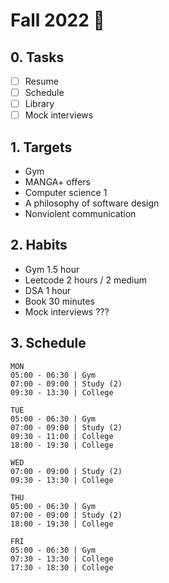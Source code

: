 # Fall 2022 🍁

## 0. Tasks
- [ ] Resume
- [ ] Schedule
- [ ] Library
- [ ] Mock interviews

## 1. Targets
- Gym
- MANGA+ offers
- Computer science 1
- A philosophy of software design
- Nonviolent communication

## 2. Habits
- Gym 1.5 hour
- Leetcode 2 hours / 2 medium
- DSA 1 hour
- Book 30 minutes
- Mock interviews ???

## 3. Schedule

```
MON
05:00 - 06:30 | Gym
07:00 - 09:00 | Study (2)
09:30 - 13:30 | College

TUE
05:00 - 06:30 | Gym
07:00 - 09:00 | Study (2)
09:30 - 11:00 | College
18:00 - 19:30 | College

WED
07:00 - 09:00 | Study (2)
09:30 - 13:30 | College

THU
05:00 - 06:30 | Gym
07:00 - 09:00 | Study (2)
18:00 - 19:30 | College

FRI
05:00 - 06:30 | Gym
07:30 - 13:30 | College
17:30 - 18:30 | College
```